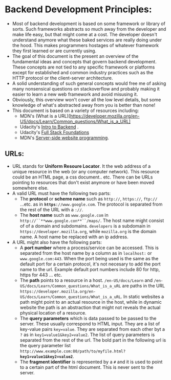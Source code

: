 # Backend Development Principles:
- Most of backend development is based on some framework or library of sorts. Such frameworks abstracts so much away from the developer and make life easy, but that might come at a cost. The developer doesn't understand anymore what these baked services are really doing under the hood. This makes programmers hostages of whatever framework they first learned or are currently using. 
- The goal of this document is the present an overview of the fundamental ideas and concepts that govern backend development. These concepts are not tied to any specific framework or platforms except for established and common industry practices such as the HTTP protocol or the client-server architecture.
- A solid understanding of such general concepts would free me of asking many nonsensical questions on stackoverflow and probably making it easier to learn a new web framework and avoid misusing it.
- Obviously, this overview won't cover all the low level details, but some knowledge of what's abstracted away from you is better than none!
- This document is based on a variety of resources including:
	* MDN's (What is a URL)[https://developer.mozilla.org/en-US/docs/Learn/Common_questions/What_is_a_URL]
	* Udacity's [Intro to Backend](https://classroom.udacity.com/courses/ud171) .
	* Udacity's [Full Stack Foundations](https://classroom.udacity.com/courses/ud088)
	* MDN's [Server-side website programming](https://developer.mozilla.org/en-US/docs/Learn/Server-side).

## URLs:
- URL stands for **Uniform Resoure Locator**. It the web address of a unique resource in the web (or any computer network). This resource could be an HTML page, a css document.. etc. There can be URLs pointing to resources that don't exist anymore or have been moved somewhere else.
- A valid URL must have the following two parts:
	+ The **protocol** or **scheme name** such as `http://`, `https://`, `ftp://` ...etc. as in **`https`**`://www.google.com`. The protocol is separated from the rest of the URL with a `://`.
	+ The **host name** such as `www.google.com` in `http://``**www.google.con**``/maps/`. The host name might consist of of a domain and subdomains. `developers` is a subdomain in `https://developer.mozilla.org`, while `mozilla.org` is the domain name. A host name be replaced with an ip address.
- A URL might also have the following parts:
	+ A **port number** where a process/service can be accessed. This is separated from the host name by a column as in `localhost:` or `www.google.com:443`. When the port being used is the same as the default port for a certain protocol, it's not necesary to add the port name to the url. Example default port numbers include 80 for http, https for 443 ... etc. 
	+ The **path** points to a resource in a host. `/en-US/docs/Learn` and `/en-US/docs/Learn/Common_questions/What_is_a_uRL` are paths in the URL `https://developer.mozilla.org/en-US/docs/Learn/Common_questions/What_is_a_uRL`. In static websites a path might point to an actual resource in the host, while in dynamic website the path is an abstraction that might not reveals the actual physical location of a resource.
	+ The **query parameters** which is data passed to be passed to the server. These usually correspond to HTML input. They are a list of key-value pairs `key=value`. They are separated from each other byt a `?` as in `key1=value1&key2=value2`. The list of query parameters is separated from the rest of the url. The bold part in the following url is the query parameter list `http://www.example.com:80/path/to/myfile.html?`**`key1=value1&key2=value2`**.
	+ The **fragment identifier** is represented by a `#` and it is used to point to a certain part of the html document. This is never sent to the server.



